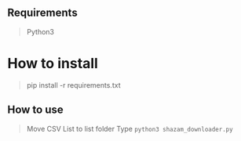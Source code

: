 ## Requirements
> Python3

# How to install
> pip install -r requirements.txt

## How to use
> Move CSV List to list folder
> Type `python3 shazam_downloader.py`
